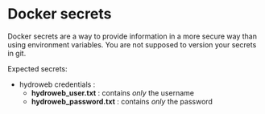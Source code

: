 # Docker secrets

Docker secrets are a way to provide information in a more secure way than using environment variables. You are not supposed to version your secrets in git.

Expected secrets:
- hydroweb credentials :
  - **hydroweb_user.txt** : contains *only* the username
  - **hydroweb_password.txt** : contains *only* the password

